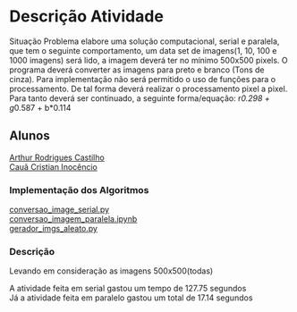 # Descrição Atividade
Situação Problema elabore uma solução computacional, serial e paralela, que tem o seguinte comportamento, um data set de imagens(1, 10, 100 e 1000 imagens) será lido, a imagem deverá ter no mínimo 500x500 pixels. O programa deverá converter as imagens para preto e branco (Tons de cinza). Para implementação não será permitido o uso de funções para o processamento. De tal forma deverá realizar o processamento pixel a pixel. Para tanto deverá ser continuado, a seguinte forma/equação: r*0.298 + g*0.587 + b*0.114

## Alunos
[Arthur Rodrigues Castilho](https://github.com/ArthurRCastilho)<br>
[Cauã Cristian Inocêncio](https://github.com/CauaCristian)<br>

### Implementação dos Algoritmos

[conversao_image_serial.py](https://github.com/ArthurRCastilho/Programacao-Paralela/blob/main/atividades/Convers%C3%A3o%20de%20Imagens/serial/conversao_image_serial.py) <br>
[conversao_imagem_paralela.ipynb](https://github.com/ArthurRCastilho/Programacao-Paralela/blob/main/atividades/Convers%C3%A3o%20de%20Imagens/paralela/conversao_img_paralela.ipynb) <br>
[gerador_imgs_aleato.py](https://github.com/ArthurRCastilho/Programacao-Paralela/blob/main/atividades/Convers%C3%A3o%20de%20Imagens/gerador_imgs_aleato.py) <br>

### Descrição
Levando em consideração as imagens 500x500(todas)<br>

A atividade feita em serial gastou um tempo de 127.75 segundos<br>
Já a atividade feita em paralelo gastou um total de 17.14 segundos<br>
